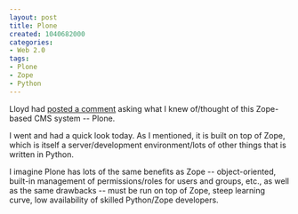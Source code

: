 ```yaml
--- 
layout: post
title: Plone
created: 1040682000
categories: 
- Web 2.0
tags:
- Plone
- Zope
- Python
---
```

Lloyd had <a href="/archive/dream-cms/" title="/node.php?id=2&cid=16&pid=0#16">posted a comment</a> asking what I knew of/thought of this Zope-based CMS system -- Plone.

I went and had a quick look today. As I mentioned, it is built on top of Zope, which is itself a server/development environment/lots of other things that is written in Python.

I imagine Plone has lots of the same benefits as Zope -- object-oriented, built-in management of permissions/roles for users and groups, etc., as well as the same drawbacks -- must be run on top of Zope, steep learning curve, low availability of skilled Python/Zope developers.
